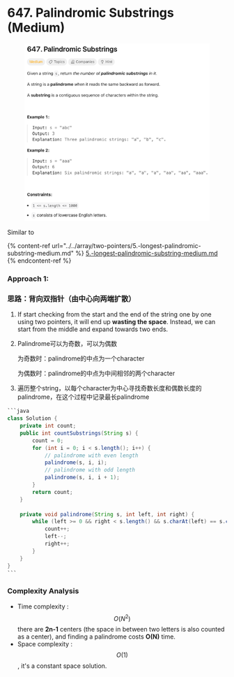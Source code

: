 # 647. Palindromic Substrings (Medium)

<figure><img src="../../../.gitbook/assets/image (1) (1) (1) (1) (1) (1) (1) (1) (1) (1) (1) (1).png" alt=""><figcaption></figcaption></figure>



Similar to&#x20;

{% content-ref url="../../array/two-pointers/5.-longest-palindromic-substring-medium.md" %}
[5.-longest-palindromic-substring-medium.md](../../array/two-pointers/5.-longest-palindromic-substring-medium.md)
{% endcontent-ref %}

### Approach 1:

### 思路：背向双指针（由中心向两端扩散）

1. If start checking from the start and the end of the string one by one using two pointers, it will end up **wasting the space**. Instead, we can start from the middle and expand towards two ends.
2.  Palindrome可以为奇数，可以为偶数

    为奇数时：palindrome的中点为一个character

    为偶数时：palindrome的中点为中间相邻的两个character
3. 遍历整个string，以每个character为中心寻找奇数长度和偶数长度的palindrome，在这个过程中记录最长palindrome

````java
```java
class Solution {
    private int count;
    public int countSubstrings(String s) {
        count = 0;
        for (int i = 0; i < s.length(); i++) {
            // palindrome with even length
            palindrome(s, i, i);
            // palindrome with odd length
            palindrome(s, i, i + 1);
        }
        return count;
    }

    private void palindrome(String s, int left, int right) {
        while (left >= 0 && right < s.length() && s.charAt(left) == s.charAt(right)) {
            count++;
            left--;
            right++;
        }
    }
}
```
````

### Complexity Analysis

* Time complexity : $$O(N^2)$$ there are **2n-1** centers (the space in between two letters is also counted as a center), and finding a palindrome costs **O(N)** time.
* Space complexity : $$O(1)$$, it's a constant space solution.

